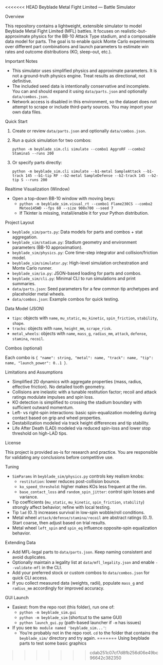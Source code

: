 <<<<<<< HEAD
Beyblade Metal Fight Limited — Battle Simulator

Overview

This repository contains a lightweight, extensible simulator to model Beyblade Metal Fight Limited (MFL) battles. It focuses on realistic-but-approximate physics for the BB-10 Attack Type stadium, and a composable data model for parts. The goal is to enable quick Monte Carlo experiments over different part combinations and launch parameters to estimate win rates and outcome distributions (KO, sleep-out, etc.).

Important Notes

- This simulator uses simplified physics and approximate parameters. It is not a ground-truth physics engine. Treat results as directional, not definitive.
- The included seed data is intentionally conservative and incomplete. You can and should expand it using `data/parts.json` and optionally `data/combos.json`.
- Network access is disabled in this environment, so the dataset does not attempt to scrape or include third-party sources. You may import your own data files.

Quick Start

1) Create or review `data/parts.json` and optionally `data/combos.json`.
2) Run a quick simulation for two combos:

   `python -m beyblade_sim.cli simulate --combo1 AggroRF --combo2 StaminaS --runs 200`

3) Or specify parts directly:

   `python -m beyblade_sim.cli simulate --b1-metal SampleAttack --b1-track 145 --b1-tip RF --b2-metal SampleDefense --b2-track 145 --b2-tip S --runs 200`

Realtime Visualization (Window)

- Open a top-down BB-10 window with moving beys:
  - `python -m beyblade_sim.visual_rt --combo1 Flame230CS --combo2 Meteo145WD --fps 60 --size 900x700 --seed 7`
  - If Tkinter is missing, install/enable it for your Python distribution.

Project Layout

- `beyblade_sim/parts.py`: Data models for parts and combos + stat aggregation.
- `beyblade_sim/stadium.py`: Stadium geometry and environment parameters (BB-10 approximation).
- `beyblade_sim/physics.py`: Core time-step integrator and collision/friction model.
- `beyblade_sim/simulator.py`: High-level simulation orchestration and Monte Carlo runner.
- `beyblade_sim/io.py`: JSON-based loading for parts and combos.
- `beyblade_sim/cli.py`: Minimal CLI to run simulations and print summaries.
- `data/parts.json`: Seed parameters for a few common tip archetypes and placeholder metal wheels.
- `data/combos.json`: Example combos for quick testing.

Data Model (JSON)

- `tips`: objects with `name`, `mu_static`, `mu_kinetic`, `spin_friction`, `stability`, `shape`.
- `tracks`: objects with `name`, `height_mm`, `scrape_risk`.
- `metal_wheels`: objects with `name`, `mass_g`, `radius_mm`, `attack`, `defense`, `stamina`, `recoil`.

Combos (optional)

Each combo is `{ "name": string, "metal": name, "track": name, "tip": name, "launch_power": 0..1 }`.

Limitations and Assumptions

- Simplified 2D dynamics with aggregate properties (mass, radius, effective friction). No detailed tooth geometry.
- Collisions are inelastic with a tunable restitution factor; recoil and attack ratings modulate impulses and spin loss.
- KO detection is simplified to crossing the stadium boundary with sufficient outward momentum.
- Left- vs right-spin interactions: basic spin-equalization modeling during contact based on grip and wheel properties.
- Destabilization modeled via track height differences and tip stability.
- Life After Death (LAD) modeled via reduced spin-loss and lower stop threshold on high-LAD tips.

License

This project is provided as-is for research and practice. You are responsible for validating any conclusions before competitive use.

Tuning

- `SimParams` in `beyblade_sim/physics.py` controls key realism knobs:
  - `restitution`: lower reduces post-collision bounce.
  - `ko_speed_threshold`: higher makes KOs less frequent at the rim.
  - `base_contact_loss` and `random_spin_jitter`: control spin losses and variance.
- Tip coefficients (`mu_static`, `mu_kinetic`, `spin_friction`, `stability`) strongly affect behavior; refine with local testing.
- Tip `lad` (0..1) increases survival in low-spin wobble/roll conditions.
- Metal wheel `attack/defense/stamina/recoil` are abstract ratings (0..1). Start coarse, then adjust based on trial results.
- Metal wheel `left_spin` and `spin_eq` influence opposite-spin equalization behavior.

Extending Data

- Add MFL-legal parts to `data/parts.json`. Keep naming consistent and avoid duplicates.
- Optionally maintain a legality list at `data/mfl_legality.json` and enable `--validate-mfl` in the CLI.
- Add your preferred stock or custom combos to `data/combos.json` for quick CLI access.
- If you collect measured data (weights, radii), populate `mass_g` and `radius_mm` accordingly for improved accuracy.

GUI Launch

- Easiest: from the repo root (this folder), run one of:
  - `python -m beyblade_sim.gui`
  - `python -m beyblade_sim` (shortcut to the same GUI)
  - `python launch_gui.py` (path-based launcher if `-m` has issues)
- If you see `No module named 'beyblade_sim...'`:
  - You’re probably not in the repo root. `cd` to the folder that contains the `beyblade_sim/` directory and try again.
=======
Using beyblade parts to test some basic graphics
>>>>>>> cdab251c07cf7d8fb256d06e49bc96642c382350
